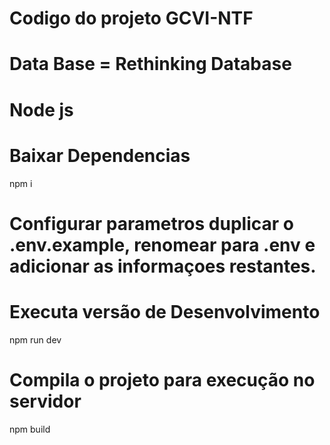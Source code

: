 # Codigo do projeto GCVI-NTF
# Data Base = Rethinking Database
# Node js
# Baixar Dependencias
npm i
# Configurar parametros duplicar o .env.example, renomear para .env e adicionar as informaçoes restantes.

# Executa versão de Desenvolvimento
npm run dev

# Compila o projeto para execução no servidor
npm build